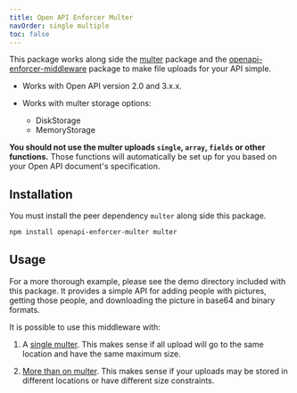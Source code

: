 ```yaml
---
title: Open API Enforcer Multer
navOrder: single multiple
toc: false
---
```


This package works along side the [multer](https://www.npmjs.com/package/multer) package and the [openapi-enforcer-middleware](https://www.npmjs.com/package/openapi-enforcer-middleware) package to make file uploads for your API simple.

- Works with Open API version 2.0 and 3.x.x.

- Works with multer storage options:

    - DiskStorage
    - MemoryStorage
    

**You should not use the multer uploads `single`, `array`, `fields` or other functions.** Those functions will automatically be set up for you based on your Open API document's specification.

## Installation

You must install the peer dependency `multer` along side this package.

```bash
npm install openapi-enforcer-multer multer
```

## Usage

For a more thorough example, please see the demo directory included with this package. It provides a simple API for adding people with pictures, getting those people, and downloading the picture in base64 and binary formats.

It is possible to use this middleware with:

1. A [single multer](single.md). This makes sense if all upload will go to the same location and have the same maximum size.

2. [More than on multer](multiple.md). This makes sense if your uploads may be stored in different locations or have different size constraints.
